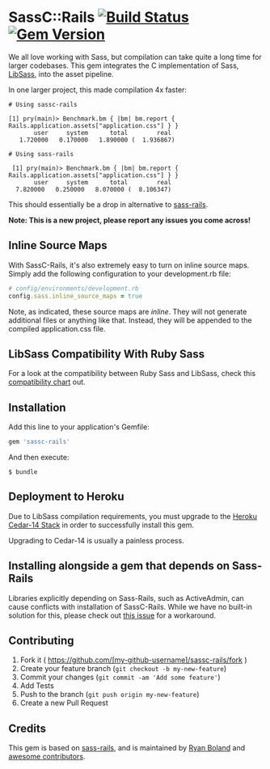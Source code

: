 # SassC::Rails [![Build Status](https://travis-ci.org/bolandrm/sassc-rails.svg)](https://travis-ci.org/bolandrm/sassc-rails) [![Gem Version](https://badge.fury.io/rb/sassc-rails.svg)](http://badge.fury.io/rb/sassc-rails)

We all love working with Sass, but compilation can take quite a long time for larger
codebases.  This gem integrates the C implementation of Sass,
[LibSass](https://github.com/sass/libsass), into the asset pipeline.

In one larger project, this made compilation 4x faster:

```
# Using sassc-rails

[1] pry(main)> Benchmark.bm { |bm| bm.report { Rails.application.assets["application.css"] } }
       user     system      total        real
   1.720000   0.170000   1.890000 (  1.936867)

# Using sass-rails

 [1] pry(main)> Benchmark.bm { |bm| bm.report { Rails.application.assets["application.css"] } }
       user     system      total        real
  7.820000   0.250000   8.070000 (  8.106347)
```

This should essentially be a drop in alternative to [sass-rails](https://github.com/rails/sass-rails).

__Note:  This is a new project, please report any issues you come across!__

## Inline Source Maps

With SassC-Rails, it's also extremely easy to turn on inline source maps. Simply
add the following configuration to your development.rb file:

```ruby
# config/environments/development.rb
config.sass.inline_source_maps = true
```

Note, as indicated, these source maps are *inline*.  They will not generate additional
files or anything like that.  Instead, they will be appended to the compiled
application.css file.

## LibSass Compatibility With Ruby Sass

For a look at the compatibility between Ruby Sass and LibSass, check this
[compatibility chart](http://sass-compatibility.github.io/) out.


## Installation

Add this line to your application's Gemfile:

```ruby
gem 'sassc-rails'
```

And then execute:

    $ bundle


## Deployment to Heroku

Due to LibSass compilation requirements, you must upgrade to the
[Heroku Cedar-14 Stack](https://devcenter.heroku.com/articles/cedar-14-migration)
in order to successfully install this gem.

Upgrading to Cedar-14 is usually a painless process.


## Installing alongside a gem that depends on Sass-Rails

Libraries explicitly depending on Sass-Rails, such as ActiveAdmin, can cause
conflicts with installation of SassC-Rails.  While we have no built-in solution
for this, please check out [this issue](https://github.com/bolandrm/sassc-rails/issues/6)
for a workaround.


## Contributing

1. Fork it ( https://github.com/[my-github-username]/sassc-rails/fork )
1. Create your feature branch (`git checkout -b my-new-feature`)
1. Commit your changes (`git commit -am 'Add some feature'`)
1. Add Tests
1. Push to the branch (`git push origin my-new-feature`)
1. Create a new Pull Request


## Credits

This gem is based on [sass-rails](https://github.com/rails/sass-rails), and
is maintained by [Ryan Boland](https://ryanboland.com) and [awesome contributors](https://github.com/bolandrm/sassc-rails/graphs/contributors).
